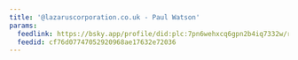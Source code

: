 ```yaml
---
title: '@lazaruscorporation.co.uk - Paul Watson'
params:
  feedlink: https://bsky.app/profile/did:plc:7pn6wehxcq6gpn2b4iq7332w/rss
  feedid: cf76d07747052920968ae17632e72036
---
```

